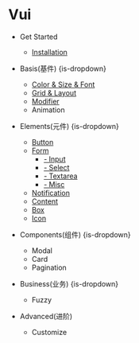 # Vui

* Get Started
  * [Installation](/)

* Basis(基件) {is-dropdown}
  * [Color & Size & Font](basis/color_size.md)
  * [Grid & Layout](basis/layout.md)
  * [Modifier](basis/modifiers.md)
  * Animation

* Elements(元件) {is-dropdown}
  * [Button](elements/buttons.md)
  * [Form](elements/form.md)
    * [- Input](elements/input.md)
    * [- Select](elements/select.md)
    * [- Textarea](elements/textarea.md)
    * [- Misc](elements/form_misc.md)
  * [Notification](elements/notifications.md)
  * [Content](elements/content.md)
  * [Box](elements/box.md)
  * [Icon](elements/icon.md)

* Components(组件) {is-dropdown}
  * Modal
  * Card
  * Pagination

* Business(业务) {is-dropdown}
  * Fuzzy

* Advanced(进阶)
  * Customize

<style lang="scss">
  @import url("https://maxcdn.bootstrapcdn.com/font-awesome/4.7.0/css/font-awesome.min.css");
  @import url("https://at.alicdn.com/t/font_299456_81qcthgrkonu3di.css");
  @import "~root/scss/vui.scss";
  @import "~root/docs_lib/common.scss";
</style>